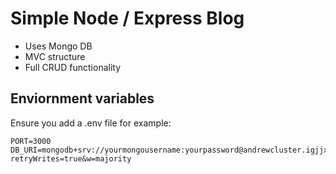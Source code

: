 # Simple Node / Express Blog

* Uses Mongo DB
* MVC structure
* Full CRUD functionality


## Enviornment variables

Ensure you add a .env file for example:

```
PORT=3000
DB_URI=mongodb+srv://yourmongousername:yourpassword@andrewcluster.igjjx.mongodb.net/yourdbname?retryWrites=true&w=majority

